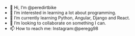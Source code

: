 - 👋 Hi, I’m @peredirtbike
- 👀 I’m interested in learning a lot about programming.
- 🌱 I’m currently learning Python, Angular, Django and React.
- 💞️ I’m looking to collaborate on something I can.
- 📫 How to reach me:
      Instagram:@peregg98

<!---
peredirtbike/peredirtbike is a ✨ special ✨ repository because its `README.md` (this file) appears on your GitHub profile.
You can click the Preview link to take a look at your changes.
--->
